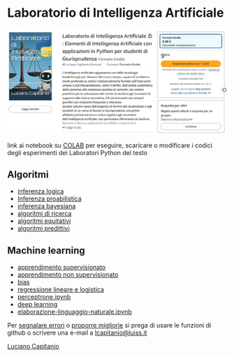 # Laboratorio di Intelligenza Artificiale

[![immagine della pagina Amazon contenete il libro Laboratorio di Intelligenza Artificiale](<libro/libro su Amazon.jpg>)](https://amzn.to/4eOktmA)

                                             
link ai notebook su [COLAB](https://colab.google/) per eseguire, scaricare o modificare i codici degli esperimenti dei Laboratori Python del testo

## Algoritmi

- [inferenza logica](https://colab.research.google.com/github/capitanio/laboratorio-ia/blob/main/libro/inferenza-logica.ipynb)
- [Inferenza proabilistica](https://colab.research.google.com/github/capitanio/laboratorio-ia/blob/main/libro/inferenza-probabilistica.ipynb)
- [inferenza bayesiana](https://colab.research.google.com/github/capitanio/laboratorio-ia/blob/main/libro/inferenza-probabilistica.ipynb)
- [algoritmi di ricerca](https://colab.research.google.com/github/capitanio/laboratorio-ia/blob/main/libro/algoritmi-di-ricerca.ipynb)
- [algoritmi equitativi](https://colab.research.google.com/github/capitanio/laboratorio-ia/blob/main/libro/algoritmi-equitativi.ipynb)
- [algoritmi predittivi](https://colab.research.google.com/github/capitanio/laboratorio-ia/blob/main/libro/algoritmi-predittivi.ipynb)

## Machine learning

- [apprendimento supervisionato](https://colab.research.google.com/github/capitanio/laboratorio-ia/blob/main/libro/apprendimento-supervisionato.ipynb)
- [apprendimento non supervisionato](https://colab.research.google.com/github/capitanio/laboratorio-ia/blob/main/libro/apprendimento-non-supervisionato.ipynb)
- [bias](https://colab.research.google.com/github/capitanio/laboratorio-ia/blob/main/libro/bias.ipynb)
- [regressione lineare e logistica](https://colab.research.google.com/github/capitanio/laboratorio-ia/blob/main/libro/regressione-lineare-e-logistica.ipynb)
- [perceptrone.ipynb](https://colab.research.google.com/github/capitanio/laboratorio-ia/blob/main/libro/perceptrone.ipynb)
- [deep learning](https://colab.research.google.com/github/capitanio/laboratorio-ia/blob/main/libro/deep-learning.ipynb)
- [elaborazione-linguaggio-naturale.ipynb](https://colab.research.google.com/github/capitanio/laboratorio-ia/blob/main/libro/elaborazione-linguaggio-naturale.ipynb)

Per [segnalare errori](https://github.com/capitanio/laboratorio-ia/issues) o [proporre migliorie](https://github.com/capitanio/laboratorio-ia/pulls) si prega di usare le funzioni di github o scrivere una e-mail a [lcapitanio@luiss.it](mailto:lcapitanio@luiss.it)

[Luciano Capitanio](https://capitanio.github.io/)
